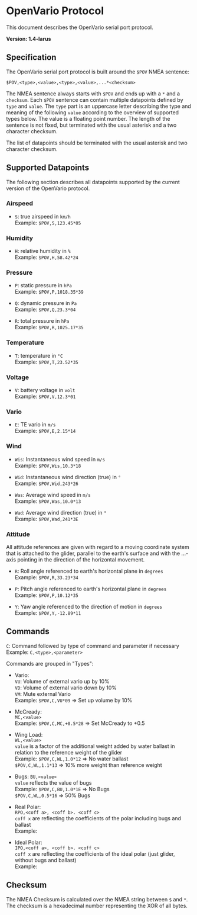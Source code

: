 # OpenVario Protocol

This document describes the OpenVario serial port protocol.

**Version: 1.4-larus**

## Specification

The OpenVario serial port protocol is built around the `$POV` NMEA sentence:

    $POV,<type>,<value>,<type>,<value>,...*<checksum>

The NMEA sentence always starts with `$POV` and ends up with a `*` and a `checksum`. Each `$POV` sentence can contain multiple datapoints defined by `type` and `value`. The `type` part is an uppercase letter describing the type and meaning of the following `value` according to the overview of supported types below. The value is a floating point number. The length of the sentence is not fixed, but terminated with the usual asterisk and a two character checksum.

The list of datapoints should be terminated with the usual asterisk and two character checksum.

## Supported Datapoints

The following section describes all datapoints supported by the current version of the OpenVario protocol.

### Airspeed

* `S`: true airspeed in `km/h`  
  Example: `$POV,S,123.45*05`

### Humidity
* `H`: relative humidity in `%`  
  Example: `$POV,H,58.42*24`

### Pressure

* `P`: static pressure in `hPa`  
  Example: `$POV,P,1018.35*39`

* `Q`: dynamic pressure in `Pa`  
  Example: `$POV,Q,23.3*04`

* `R`: total pressure in `hPa`  
  Example: `$POV,R,1025.17*35`

### Temperature

* `T`: temperature in `°C`  
  Example: `$POV,T,23.52*35`

### Voltage

* `V`: battery voltage in `volt`  
  Example: `$POV,V,12.3*01`

### Vario

* `E`: TE vario in `m/s`  
  Example: `$POV,E,2.15*14`
  
### Wind

* `Wis`: Instantaneous wind speed in `m/s`  
  Example: `$POV,Wis,10.3*18`

* `Wid`: Instantaneous wind direction (true) in `°`  
  Example: `$POV,Wid,243*26`
  
* `Was`: Average wind speed in `m/s`  
  Example: `$POV,Was,10.0*13`

* `Wad`: Average wind direction (true) in `°`  
  Example: `$POV,Wad,241*3E`
  
### Attitude

All attitude references are given with regard to a moving coordinate system that is attached to the glider, parallel to the earth's surface and with the ...-axis pointing in the direction of the horizontal movement.

* `R`: Roll angle referenced to earth's horizontal plane in `degrees`  
  Example: `$POV,R,33.23*34`

* `P`: Pitch angle referenced to earth's horizontal plane in `degrees`  
  Example: `$POV,P,10.12*35`
  
* `Y`: Yaw angle referenced to the direction of motion in `degrees`  
  Example: `$POV,Y,-12.89*11`

## Commands

`C`: Command followed by type of command and parameter if necessary
  Example: `C,<type>,<parameter>`
  
Commands are grouped in "Types":

* Vario:  
    `VU`: Volume of external vario up by 10%   
    `VD`: Volume of external vario down by 10%  
    `VM`: Mute external Vario  
    Example: `$POV,C,VU*09` => Set up volume by 10%  
    
* McCready:  
     `MC,<value>`  
     Example: `$POV,C,MC,+0.5*28` => Set McCready to +0.5  
     
* Wing Load:  
     `WL,<value>`  
     `value` is a factor of the additional weight added by water ballast in relation to the reference weight of the glider  
     Example: `$POV,C,WL,1.0*12` => No water ballast  
              `$POV,C,WL,1.1*13` => 10% more weight than reference weight       
   
* Bugs:
     `BU,<value>`  
     `value` reflects the value of bugs  
     Example: `$POV,C,BU,1.0*1E` => No Bugs  
              `$POV,C,WL,0.5*16` => 50% Bugs      
   
* Real Polar:  
     `RPO,<coff a>, <coff b>. <coff c>`  
     `coff x` are reflecting the coefficients of the polar including bugs and ballast  
     Example: 
     
* Ideal Polar:  
     `IPO,<coff a>, <coff b>. <coff c>`  
     `coff x` are reflecting the coefficients of the ideal polar (just glider, without bugs and ballast)  
     Example:  
     
## Checksum

The NMEA Checksum is calculated over the NMEA string between `$` and `*`. The checksum is a hexadecimal number representing the XOR of all bytes.
